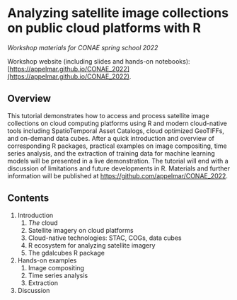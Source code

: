 # Analyzing satellite image collections on public cloud platforms with R

*Workshop materials for CONAE spring school 2022*

Workshop website (including slides and hands-on notebooks): [https://appelmar.github.io/CONAE_2022](https://appelmar.github.io/CONAE_2022).

## Overview

This tutorial demonstrates how to access and process satellite image collections on cloud computing platforms using R and modern cloud-native tools including SpatioTemporal Asset Catalogs, cloud optimized GeoTIFFs, and on-demand data cubes. After a quick introduction and overview of corresponding R packages, practical examples on image compositing, time series analysis, and the extraction of training data for machine learning models will be presented in a live demonstration. The tutorial will end with a discussion of limitations and future developments in R. Materials and further information will be published at https://github.com/appelmar/CONAE_2022.

## Contents

1.  Introduction
    1.  *The* cloud
    2.  Satellite imagery on cloud platforms
    3.  Cloud-native technologies: STAC, COGs, data cubes
    4.  R ecosystem for analyzing satellite imagery
    5.  The gdalcubes R package
2.  Hands-on examples
    1.  Image compositing
    2.  Time series analysis
    3.  Extraction
3.  Discussion
